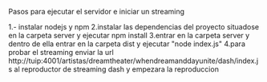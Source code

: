 Pasos para ejecutar el servidor e iniciar un streaming

1.- instalar nodejs y npm
2.instalar las dependencias del proyecto situadose en la carpeta server y ejecutar npm install
3.entrar en la carpeta server y dentro de ella entrar en la carpeta dist y ejecutar "node index.js"
4.para probar el streaming enviar la url http://tuip:4001/artistas/dreamtheater/whendreamanddayunite/dash/index.js al reproductor de streaming dash y empezara la reproduccion
